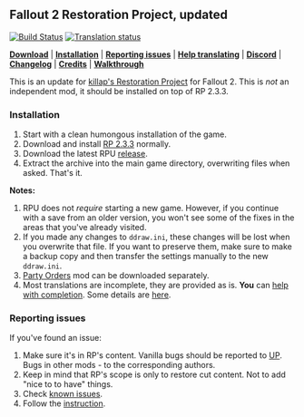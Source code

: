## Fallout 2 Restoration Project, updated

[![Build Status](https://travis-ci.org/BGforgeNet/Fallout2_Restoration_Project.svg?branch=master)](https://travis-ci.org/BGforgeNet/Fallout2_Restoration_Project)
[![Translation status](https://tra.bgforge.net/widgets/fallout/-/rp/svg-badge.svg)](https://tra.bgforge.net/projects/fallout/rp/)

[__Download__](https://github.com/BGforgeNet/Fallout2_Restoration_Project/releases/latest)
 | [__Installation__](#installation)
 | [__Reporting issues__](#reporting-issues)
 | [__Help translating__](https://tra.bgforge.net/projects/fallout/rp/)
 | [__Discord__](https://discord.gg/4Yqfggm)
 | [__Changelog__](docs/changelog.md)
 | [__Credits__](docs/credits.md)
 | [__Walkthrough__](http://hem.bredband.net/darek1/f2rp_wt.htm)

This is an update for [killap's Restoration Project](http://killap.net/) for Fallout 2. This is _not_ an independent mod, it should be installed on top of RP 2.3.3.

### Installation
1. Start with a clean humongous installation of the game.
1. Download and install [RP 2.3.3](http://killap.net/) normally.
1. Download the latest RPU [release](https://github.com/BGforgeNet/Fallout2_Restoration_Project/releases/latest).
1. Extract the archive into the main game directory, overwriting files when asked. That's it.

**Notes:**
1. RPU does not _require_ starting a new game. However, if you continue with a save from an older version, you won't see some of the fixes in the areas that you've already visited.
1. If you made any changes to `ddraw.ini`, these changes will be lost when you overwrite that file. If you want to preserve them, make sure to make a backup copy and then transfer the settings manually to the new `ddraw.ini`.
1. [Party Orders](https://github.com/BGforgeNet/fallout2-party-orders) mod can be downloaded separately.
1. Most translations are incomplete, they are provided as is. **You** can [help with completion](https://tra.bgforge.net/projects/fallout/rp/). Some details are [here](docs/translations.md).

### Reporting issues
If you've found an issue:

1. Make sure it's in RP's content. Vanilla bugs should be reported to [UP](https://github.com/BGforgeNet/Fallout2_Unofficial_Patch). Bugs in other mods - to the corresponding authors.
1. Keep in mind that RP's scope is only to restore cut content. Not to add "nice to to have" things.
1. Check [known issues](docs/known.md).
1. Follow the [instruction](https://github.com/BGforgeNet/Fallout2_Unofficial_Patch/blob/master/docs/REPORTING.md).
